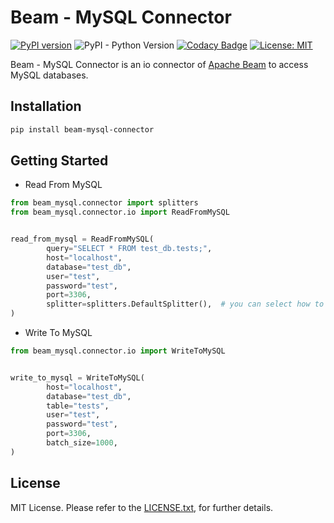 # Beam - MySQL Connector
[![PyPI version](https://badge.fury.io/py/beam-mysql-connector.svg)](https://badge.fury.io/py/beam-mysql-connector)
![PyPI - Python Version](https://img.shields.io/pypi/pyversions/beam-mysql-connector)
[![Codacy Badge](https://api.codacy.com/project/badge/Grade/9d5d5727996e49e19bed91ac57bb1346)](https://www.codacy.com/manual/esaki01/beam-mysql-connector?utm_source=github.com&amp;utm_medium=referral&amp;utm_content=esaki01/beam-mysql-connector&amp;utm_campaign=Badge_Grade)
[![License: MIT](https://img.shields.io/badge/License-MIT-yellow.svg)](https://opensource.org/licenses/MIT)

Beam - MySQL Connector is an io connector of [Apache Beam](https://beam.apache.org/) to access MySQL databases.

## Installation
```bash
pip install beam-mysql-connector
```

## Getting Started
- Read From MySQL
```Python
from beam_mysql.connector import splitters
from beam_mysql.connector.io import ReadFromMySQL


read_from_mysql = ReadFromMySQL(
        query="SELECT * FROM test_db.tests;",
        host="localhost",
        database="test_db",
        user="test",
        password="test",
        port=3306,
        splitter=splitters.DefaultSplitter(),  # you can select how to split datasets
)
```

- Write To MySQL
```Python
from beam_mysql.connector.io import WriteToMySQL


write_to_mysql = WriteToMySQL(
        host="localhost",
        database="test_db",
        table="tests",
        user="test",
        password="test",
        port=3306,
        batch_size=1000,
)
```

## License
MIT License. Please refer to the [LICENSE.txt](./LICENSE.txt), for further details.